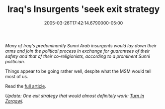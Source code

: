 ﻿---
title: Iraq's Insurgents 'seek exit strategy
date: "2005-03-26T17:42:14.6790000-05:00"
description: Many of Iraq's predominantly Sunni Arab insurgents would lay down
featuredImage: /img/default-post-image.jpg
---

*Many of Iraq's predominantly Sunni Arab insurgents would lay down their arms and join the political process in exchange for guarantees of their safety and that of their co-religionists, according to a prominent Sunni politician.*

Things appear to be going rather well, despite what the MSM would tell most of us.

Read the [full article](http://news.ft.com/cms/s/7b2a3b4e-9d4e-11d9-a227-00000e2511c8.html).

*Update: One exit strategy that would almost definitely work: [Turn in Zarqawi](http://austinbay.net/blog/index.php?p=183).*


